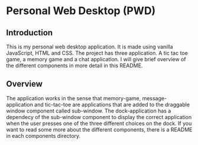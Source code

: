 # Personal Web Desktop (PWD)

## Introduction

This is my personal web desktop application. It is made using vanilla JavaScript, HTML and CSS. The project has three application. A tic tac toe game, a memory game and a chat application. I will give brief overview of the different components in more detail in this README.

## Overview 

The application works in the sense that memory-game, message-application and tic-tac-toe are applications that are added to the draggable window component called sub-window. The dock-application has a dependecy of the sub-window component to display the correct application when the user presses one of the three different choices on the dock. If you want to read some more about the different components, there is a README in each components directory.

